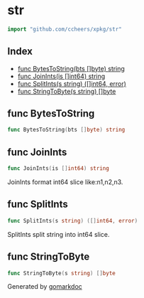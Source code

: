<!-- Code generated by gomarkdoc. DO NOT EDIT -->

# str

```go
import "github.com/ccheers/xpkg/str"
```

## Index

- [func BytesToString(bts []byte) string](<#func-bytestostring>)
- [func JoinInts(is []int64) string](<#func-joinints>)
- [func SplitInts(s string) ([]int64, error)](<#func-splitints>)
- [func StringToByte(s string) []byte](<#func-stringtobyte>)


## func BytesToString

```go
func BytesToString(bts []byte) string
```

## func JoinInts

```go
func JoinInts(is []int64) string
```

JoinInts format int64 slice like:n1,n2,n3.

## func SplitInts

```go
func SplitInts(s string) ([]int64, error)
```

SplitInts split string into int64 slice.

## func StringToByte

```go
func StringToByte(s string) []byte
```



Generated by [gomarkdoc](<https://github.com/princjef/gomarkdoc>)
